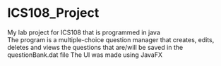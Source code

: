 # ICS108_Project
My lab project for ICS108 that is programmed in java  
The program is a multiple-choice question manager that creates, edits, deletes and views the questions that are/will be saved in the questionBank.dat file
The UI was made using JavaFX
